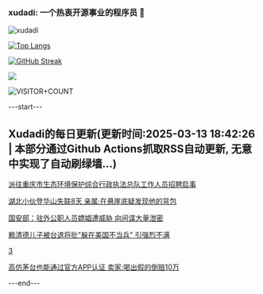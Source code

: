 ### xudadi: 一个热衷开源事业的程序员 👋

![xudadi](https://github-readme-stats-git-masterorgs-github-readme-stats-team.vercel.app/api?username=xudadi)

[![Top Langs](https://github-readme-stats.vercel.app/api/top-langs/?username=xudadi)](https://github.com/anuraghazra/github-readme-stats)

[![GitHub Streak](https://streak-stats.demolab.com?user=xudadi&locale=zh_Hans)](https://git.io/streak-stats)

![](https://raw.githubusercontent.com/xudadi/xudadi/main/assets/github-contribution-grid-snake.svg)

![VISITOR+COUNT](https://komarev.com/ghpvc/?username=xudadi&label=VISITOR+COUNT)


---start---

## Xudadi的每日更新(更新时间:2025-03-13 18:42:26 | 本部分通过Github Actions抓取RSS自动更新, 无意中实现了自动刷绿墙...)

[派往重庆市生态环境保护综合行政执法总队工作人员招聘启事](https://www.gongkaoleida.com/article/2319803)

[湖北小伙登华山失联8天 亲属:在悬崖底疑发现他的背包](https://m.163.com/news/article/JQH221740550B6IS.html)

[国安部：驻外公职人员嫖娼遭威胁 向间谍大量泄密](https://m.163.com/news/article/JQGVG63S000189PS.html)

[赖清德儿子被台退将批"躲在美国不当兵" 引强烈不满](https://m.163.com/news/article/JQGSPPHC0514R9OJ.html)

[3](https://m.163.com/touch/news/sub/domestic)

[高仿茅台也能通过官方APP认证 卖家:喝出假的倒赔10万](https://m.163.com/news/article/JQFRR6P005561G0D.html)

---end---
